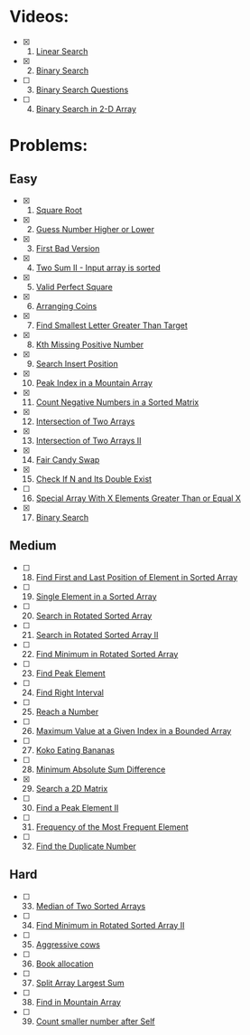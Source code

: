 # Videos:

- [x] 1. [Linear Search](https://youtu.be/_HRA37X8N_Q)
- [x] 2. [Binary Search](https://youtu.be/f6UU7V3szVw)
- [ ] 3. [Binary Search Questions](https://youtu.be/W9QJ8HaRvJQ)
- [ ] 4. [Binary Search in 2-D Array](https://www.youtube.com/watch?v=enI_KyGLYPo)

# Problems:

## Easy

- [x] 1. [Square Root](https://leetcode.com/problems/sqrtx/)
- [x] 2. [Guess Number Higher or Lower](https://leetcode.com/problems/guess-number-higher-or-lower/)
- [x] 3. [First Bad Version](https://leetcode.com/problems/first-bad-version/)
- [x] 4. [Two Sum II - Input array is sorted](https://leetcode.com/problems/two-sum-ii-input-array-is-sorted/)
- [x] 5. [Valid Perfect Square](https://leetcode.com/problems/valid-perfect-square/)
- [x] 6. [Arranging Coins](https://leetcode.com/problems/arranging-coins/)
- [x] 7. [Find Smallest Letter Greater Than Target](https://leetcode.com/problems/find-smallest-letter-greater-than-target/)
- [x] 8. [Kth Missing Positive Number](https://leetcode.com/problems/kth-missing-positive-number/)
- [x] 9. [Search Insert Position](https://leetcode.com/problems/search-insert-position/)
- [x] 10. [Peak Index in a Mountain Array](https://leetcode.com/problems/peak-index-in-a-mountain-array/)
- [x] 11. [Count Negative Numbers in a Sorted Matrix](https://leetcode.com/problems/count-negative-numbers-in-a-sorted-matrix/)
- [x] 12. [Intersection of Two Arrays](https://leetcode.com/problems/intersection-of-two-arrays/)
- [x] 13. [Intersection of Two Arrays II](https://leetcode.com/problems/intersection-of-two-arrays-ii/)
- [x] 14. [Fair Candy Swap](https://leetcode.com/problems/fair-candy-swap/)
- [x] 15. [Check If N and Its Double Exist](https://leetcode.com/problems/check-if-n-and-its-double-exist/)
- [ ] 16. [Special Array With X Elements Greater Than or Equal X](https://leetcode.com/problems/special-array-with-x-elements-greater-than-or-equal-x/)
- [x] 17. [Binary Search](https://leetcode.com/problems/binary-search/)

## Medium

- [ ] 18. [Find First and Last Position of Element in Sorted Array](https://leetcode.com/problems/find-first-and-last-position-of-element-in-sorted-array/)
- [ ] 19. [Single Element in a Sorted Array](https://leetcode.com/problems/single-element-in-a-sorted-array/)
- [ ] 20. [Search in Rotated Sorted Array](https://leetcode.com/problems/search-in-rotated-sorted-array/)
- [ ] 21. [Search in Rotated Sorted Array II](https://leetcode.com/problems/search-in-rotated-sorted-array-ii/)
- [ ] 22. [Find Minimum in Rotated Sorted Array](https://leetcode.com/problems/find-minimum-in-rotated-sorted-array/)
- [ ] 23. [Find Peak Element](https://leetcode.com/problems/find-peak-element/)
- [ ] 24. [Find Right Interval](https://leetcode.com/problems/find-right-interval/)
- [ ] 25. [Reach a Number](https://leetcode.com/problems/reach-a-number/)
- [ ] 26. [Maximum Value at a Given Index in a Bounded Array](https://leetcode.com/problems/maximum-value-at-a-given-index-in-a-bounded-array/)
- [ ] 27. [Koko Eating Bananas](https://leetcode.com/problems/koko-eating-bananas/)
- [ ] 28. [Minimum Absolute Sum Difference](https://leetcode.com/problems/minimum-absolute-sum-difference/)
- [x] 29. [Search a 2D Matrix](https://leetcode.com/problems/search-a-2d-matrix/)
- [ ] 30. [Find a Peak Element II](https://leetcode.com/problems/find-a-peak-element-ii/)
- [ ] 31. [Frequency of the Most Frequent Element](https://leetcode.com/problems/frequency-of-the-most-frequent-element/)
- [ ] 32. [Find the Duplicate Number](https://leetcode.com/problems/find-the-duplicate-number/)

## Hard

- [ ] 33. [Median of Two Sorted Arrays](https://leetcode.com/problems/median-of-two-sorted-arrays/)
- [ ] 34. [Find Minimum in Rotated Sorted Array II](https://leetcode.com/problems/find-minimum-in-rotated-sorted-array-ii/)
- [ ] 35. [Aggressive cows](https://www.spoj.com/problems/AGGRCOW/)
- [ ] 36. [Book allocation](https://www.geeksforgeeks.org/allocate-minimum-number-pages/)
- [ ] 37. [Split Array Largest Sum](https://leetcode.com/problems/split-array-largest-sum/)
- [ ] 38. [Find in Mountain Array](https://leetcode.com/problems/find-in-mountain-array/)
- [ ] 39. [Count smaller number after Self](https://leetcode.com/problems/count-of-smaller-numbers-after-self/)
